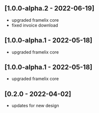 ## [1.0.0-alpha.2 - 2022-06-19]

* upgraded framelix core
* fixed invoice download


## [1.0.0-alpha.1 - 2022-05-18]

* upgraded framelix core


## [1.0.0-alpha.1 - 2022-05-18]

* upgraded framelix core


## [0.2.0 - 2022-04-02]

* updates for new design
